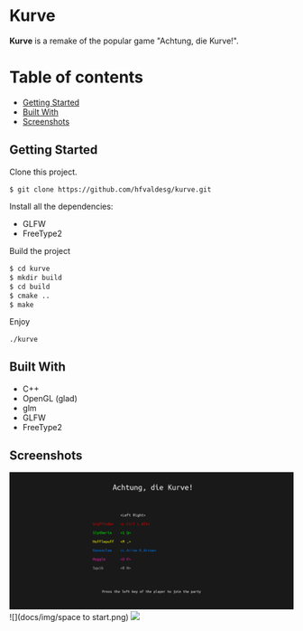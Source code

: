 # Kurve

**Kurve** is a remake of the popular game "Achtung, die Kurve!".

Table of contents
=================

<!--ts-->
   * [Getting Started](#getting-started)
   * [Built With](#built-with)
   * [Screenshots](#screenshots)
<!--te-->

## Getting Started

Clone this project.
```
$ git clone https://github.com/hfvaldesg/kurve.git
```

Install all the dependencies:
* GLFW
* FreeType2

Build the project
```
$ cd kurve
$ mkdir build
$ cd build
$ cmake ..
$ make
```

Enjoy
```
./kurve
```

## Built With

* C++
* OpenGL (glad)
* glm
* GLFW
* FreeType2

## Screenshots

![](docs/img/Gamefoto.png)
![](docs/img/space to start.png)
![](docs/img/pause\restart.png)
